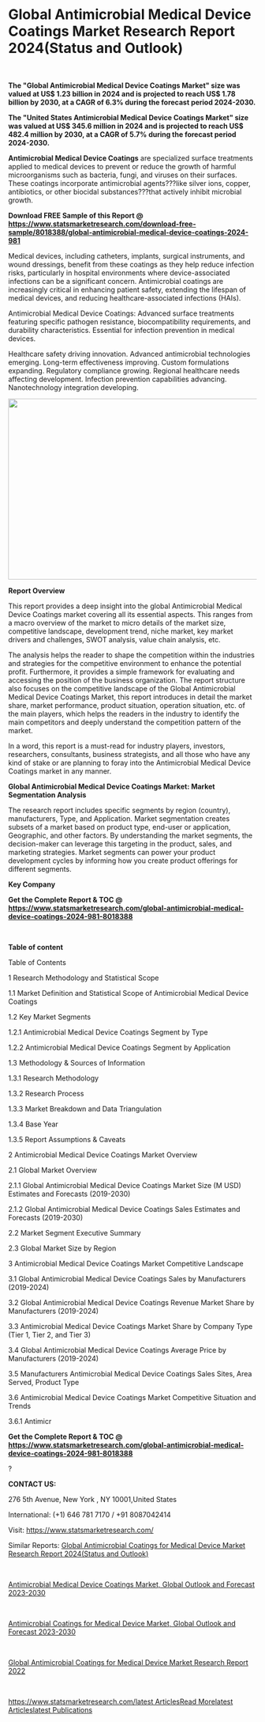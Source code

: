 <h1>Global Antimicrobial Medical Device Coatings Market Research Report 2024(Status and Outlook)</h1><br/><p><strong>The "Global Antimicrobial Medical Device Coatings Market" size was valued at US$ 1.23 billion in 2024 and is projected to reach US$ 1.78 billion by 2030, at a <strong>CAGR</strong> of 6.3% during the forecast period 2024-2030.</strong></p>
 
 
 
 <p><strong>The "United States Antimicrobial Medical Device Coatings Market" size was valued at US$ 345.6 million in 2024 and is projected to reach US$ 482.4 million by 2030, at a <strong>CAGR</strong> of 5.7% during the forecast period 2024-2030.</strong></p>
 
 
 
 <p><strong>Antimicrobial Medical Device Coatings</strong> are specialized surface treatments applied to medical devices to prevent or reduce the growth of harmful microorganisms such as bacteria, fungi, and viruses on their surfaces. These coatings incorporate antimicrobial agents???like silver ions, copper, antibiotics, or other biocidal substances???that actively inhibit microbial growth.</p>
 
 
 
 <p><strong>Download FREE Sample of this Report @ <a href="https://www.statsmarketresearch.com/download-free-sample/8018388/global-antimicrobial-medical-device-coatings-2024-981">https://www.statsmarketresearch.com/download-free-sample/8018388/global-antimicrobial-medical-device-coatings-2024-981</a></strong></p>
 
 
 
 <p>Medical devices, including catheters, implants, surgical instruments, and wound dressings, benefit from these coatings as they help reduce infection risks, particularly in hospital environments where device-associated infections can be a significant concern. Antimicrobial coatings are increasingly critical in enhancing patient safety, extending the lifespan of medical devices, and reducing healthcare-associated infections (HAIs).</p>
 
 
 
 <p>Antimicrobial Medical Device Coatings: Advanced surface treatments featuring specific pathogen resistance, biocompatibility requirements, and durability characteristics. Essential for infection prevention in medical devices.</p>
 
 
 
 <p>Healthcare safety driving innovation. Advanced antimicrobial technologies emerging. Long-term effectiveness improving. Custom formulations expanding. Regulatory compliance growing. Regional healthcare needs affecting development. Infection prevention capabilities advancing. Nanotechnology integration developing.</p>
 
 
 
 <p><img alt="" src="https://www.24marketreports.com/assets/report-images/AntimicrobialMedicalDeviceCoatingsMarket.png" style="height:366px; width:731px" /></p>
 
 
 
 <p><strong>Report Overview</strong></p>
 
 
 
 <p>This report provides a deep insight into the global Antimicrobial Medical Device Coatings market covering all its essential aspects. This ranges from a macro overview of the market to micro details of the market size, competitive landscape, development trend, niche market, key market drivers and challenges, SWOT analysis, value chain analysis, etc.</p>
 
 
 
 <p>The analysis helps the reader to shape the competition within the industries and strategies for the competitive environment to enhance the potential profit. Furthermore, it provides a simple framework for evaluating and accessing the position of the business organization. The report structure also focuses on the competitive landscape of the Global Antimicrobial Medical Device Coatings Market, this report introduces in detail the market share, market performance, product situation, operation situation, etc. of the main players, which helps the readers in the industry to identify the main competitors and deeply understand the competition pattern of the market.</p>
 
 
 
 <p>In a word, this report is a must-read for industry players, investors, researchers, consultants, business strategists, and all those who have any kind of stake or are planning to foray into the Antimicrobial Medical Device Coatings market in any manner.</p>
 
 
 
 <p><strong>Global Antimicrobial Medical Device Coatings Market: Market Segmentation Analysis</strong></p>
 
 
 
 <p>The research report includes specific segments by region (country), manufacturers, Type, and Application. Market segmentation creates subsets of a market based on product type, end-user or application, Geographic, and other factors. By understanding the market segments, the decision-maker can leverage this targeting in the product, sales, and marketing strategies. Market segments can power your product development cycles by informing how you create product offerings for different segments.</p>
 
 
 
 <p><strong>Key Company</strong></p>
 
 
 
 <div><b>Get the Complete Report & TOC @ <a href="https://www.statsmarketresearch.com/global-antimicrobial-medical-device-coatings-2024-981-8018388">https://www.statsmarketresearch.com/global-antimicrobial-medical-device-coatings-2024-981-8018388</a></b></div>
 
 
 
 <p><br />
 
 <b>Table of content</b></p>
 
 
 
 <p>Table of Contents<br />
 
 1 Research Methodology and Statistical Scope<br />
 
 1.1 Market Definition and Statistical Scope of Antimicrobial Medical Device Coatings<br />
 
 1.2 Key Market Segments<br />
 
 1.2.1 Antimicrobial Medical Device Coatings Segment by Type<br />
 
 1.2.2 Antimicrobial Medical Device Coatings Segment by Application<br />
 
 1.3 Methodology & Sources of Information<br />
 
 1.3.1 Research Methodology<br />
 
 1.3.2 Research Process<br />
 
 1.3.3 Market Breakdown and Data Triangulation<br />
 
 1.3.4 Base Year<br />
 
 1.3.5 Report Assumptions & Caveats<br />
 
 2 Antimicrobial Medical Device Coatings Market Overview<br />
 
 2.1 Global Market Overview<br />
 
 2.1.1 Global Antimicrobial Medical Device Coatings Market Size (M USD) Estimates and Forecasts (2019-2030)<br />
 
 2.1.2 Global Antimicrobial Medical Device Coatings Sales Estimates and Forecasts (2019-2030)<br />
 
 2.2 Market Segment Executive Summary<br />
 
 2.3 Global Market Size by Region<br />
 
 3 Antimicrobial Medical Device Coatings Market Competitive Landscape<br />
 
 3.1 Global Antimicrobial Medical Device Coatings Sales by Manufacturers (2019-2024)<br />
 
 3.2 Global Antimicrobial Medical Device Coatings Revenue Market Share by Manufacturers (2019-2024)<br />
 
 3.3 Antimicrobial Medical Device Coatings Market Share by Company Type (Tier 1, Tier 2, and Tier 3)<br />
 
 3.4 Global Antimicrobial Medical Device Coatings Average Price by Manufacturers (2019-2024)<br />
 
 3.5 Manufacturers Antimicrobial Medical Device Coatings Sales Sites, Area Served, Product Type<br />
 
 3.6 Antimicrobial Medical Device Coatings Market Competitive Situation and Trends<br />
 
 3.6.1 Antimicr</p>
 
 
 
 <div><b>Get the Complete Report & TOC @ <a href="https://www.statsmarketresearch.com/global-antimicrobial-medical-device-coatings-2024-981-8018388">https://www.statsmarketresearch.com/global-antimicrobial-medical-device-coatings-2024-981-8018388</a></b></div>
 
 
 
 <p>? </p>
 
 
 
 <p><b>CONTACT US:</b><br />
 
 276 5th Avenue, New York , NY 10001,United States<br />
 
 International: (+1) 646 781 7170 / +91 8087042414<br />
 
 Visit: <a href="https://www.statsmarketresearch.com/">https://www.statsmarketresearch.com/</a><br />
 
 Similar Reports: <a href="https://www.statsmarketresearch.com/global-antimicrobial-medical-device-coatings-2024-981-8018388">Global Antimicrobial Coatings for Medical Device Market Research Report 2024(Status and Outlook)</a><br />
 
 <br />
 
 <a href="https://www.statsmarketresearch.com/global-antimicrobial-medical-device-coatings-2024-981-8018388">Antimicrobial Medical Device Coatings Market, Global Outlook and Forecast 2023-2030</a><br />
 
 <br />
 
 <a href="https://www.statsmarketresearch.com/global-antimicrobial-medical-device-coatings-2024-981-8018388">Antimicrobial Coatings for Medical Device Market, Global Outlook and Forecast 2023-2030</a><br />
 
 <br />
 
 <a href="https://www.statsmarketresearch.com/global-antimicrobial-medical-device-coatings-2024-981-8018388">Global Antimicrobial Coatings for Medical Device Market Research Report 2022</a><br />
 
 <br />
 
 <a href="https://gyeongbokgung.com">https://www.statsmarketresearch.com/</a><a href="https://hallyeomaritime.com">latest Articles</a><a href="https://jingwansa.com">Read More</a><a href="https://nguoiviet.jp/">latest Articles</a><a href="https://www.intelmarketresearch.com/">latest Publications</a></p>